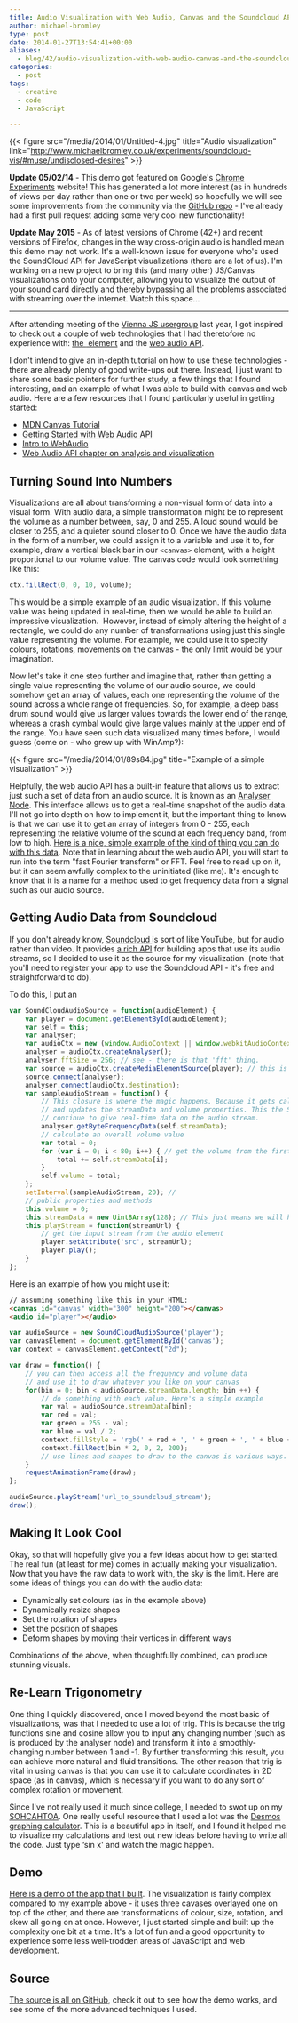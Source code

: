 ```yaml
---
title: Audio Visualization with Web Audio, Canvas and the Soundcloud API
author: michael-bromley
type: post
date: 2014-01-27T13:54:41+00:00
aliases:
  - blog/42/audio-visualization-with-web-audio-canvas-and-the-soundcloud-api
categories:
  - post
tags:
  - creative
  - code
  - JavaScript

---
```

{{< figure src="/media/2014/01/Untitled-4.jpg" title="Audio visualization" link="http://www.michaelbromley.co.uk/experiments/soundcloud-vis/#muse/undisclosed-desires" >}}

**Update 05/02/14** - This demo got featured on Google's [Chrome Experiments](http://www.chromeexperiments.com/detail/soundcloud-visualizer/?f=) website! This has generated a lot more interest (as in hundreds of views per day rather than one or two per week) so hopefully we will see some improvements from the community via the [GitHub repo](https://github.com/michaelbromley/soundcloud-visualizer) - I've already had a first pull request adding some very cool new functionality!

**Update May 2015** - As of latest versions of Chrome (42+) and recent versions of Firefox, changes in the way cross-origin audio is handled mean this demo may not work. It's a well-known issue for everyone who's used the SoundCloud API for JavaScript visualizations (there are a lot of us). I'm working on a new project to bring this (and many other) JS/Canvas visualizations onto your computer, allowing you to visualize the output of your sound card directly and thereby bypassing all the problems associated with streaming over the internet. Watch this space...

-----

After attending meeting of the [Vienna JS usergroup](http://www.meetup.com/viennajs/) last year, I got inspired to check out a couple of web technologies that I had theretofore no experience with: <a href="https://developer.mozilla.org/en/docs/HTML/Canvas" target="_blank">the <code><canvas></code> element</a> and the [web audio API](https://developer.mozilla.org/en-US/docs/Web_Audio_API).

I don't intend to give an in-depth tutorial on how to use these technologies - there are already plenty of good write-ups out there. Instead, I just want to share some basic pointers for further study, a few things that I found interesting, and an example of what I was able to build with canvas and web audio. Here are a few resources that I found particularly useful in getting started:

  * [MDN Canvas Tutorial](https://developer.mozilla.org/en-US/docs/Web/Guide/HTML/Canvas_tutorial)
  * [Getting Started with Web Audio API](http://www.html5rocks.com/en/tutorials/webaudio/intro/)
  * [Intro to WebAudio](http://joshondesign.com/p/books/canvasdeepdive/chapter12.html)
  * [Web Audio API chapter on analysis and visualization](http://chimera.labs.oreilly.com/books/1234000001552/ch05.html)

## Turning Sound Into Numbers

Visualizations are all about transforming a non-visual form of data into a visual form. With audio data, a simple transformation might be to represent the volume as a number between, say, 0 and 255. A loud sound would be closer to 255, and a quieter sound closer to 0. Once we have the audio data in the form of a number, we could assign it to a variable and use it to, for example, draw a vertical black bar in our `<canvas>` element, with a height proportional to our volume value. The canvas code would look something like this:

```JavaScript
ctx.fillRect(0, 0, 10, volume);
```

This would be a simple example of an audio visualization. If this volume value was being updated in real-time, then we would be able to build an impressive visualization.  However, instead of simply altering the height of a rectangle, we could do any number of transformations using just this single value representing the volume. For example, we could use it to specify colours, rotations, movements on the canvas - the only limit would be your imagination.

Now let's take it one step further and imagine that, rather than getting a single value representing the volume of our audio source, we could somehow get an array of values, each one representing the volume of the sound across a whole range of frequencies. So, for example, a deep bass drum sound would give us larger values towards the lower end of the range, whereas a crash cymbal would give large values mainly at the upper end of the range. You have seen such data visualized many times before, I would guess (come on - who grew up with WinAmp?):

{{< figure src="/media/2014/01/89s84.jpg" title="Example of a simple visualization" >}}

Helpfully, the web audio API has a built-in feature that allows us to extract just such a set of data from an audio source. It is known as an [Analyser Node](https://developer.mozilla.org/en-US/docs/Web/API/AnalyserNode). This interface allows us to get a real-time snapshot of the audio data. I'll not go into depth on how to implement it, but the important thing to know is that we can use it to get an array of integers from 0 - 255, each representing the relative volume of the sound at each frequency band, from low to high. [Here is a nice, simple example of the kind of thing you can do with this data](http://webaudiodemos.appspot.com/slides/mediademo/). Note that in learning about the web audio API, you will start to run into the term "fast Fourier transform" or FFT. Feel free to read up on it, but it can seem awfully complex to the uninitiated (like me). It's enough to know that it is a name for a method used to get frequency data from a signal such as our audio source.

## Getting Audio Data from Soundcloud

If you don't already know, [Soundcloud ](https://soundcloud.com)is sort of like YouTube, but for audio rather than video. It provides [a rich API](http://developers.soundcloud.com/docs) for building apps that use its audio streams, so I decided to use it as the source for my visualization  (note that you'll need to register your app to use the Soundcloud API - it's free and straightforward to do).

To do this, I put an <audio> element in the page, and used JavaScript to dynamically set the source attribute (`src="...."`) of that audio element to the location of the Soundcloud audio stream. Once you have a working audio element that plays sound, you can hook it up to the web audio API by using `audioContext.createMediaElementSource(audioElement);` If you are anything like me, you'll probably have to do a fair bit of reading through blogs and source code in order to get everything working right. I'll offer you a snippet of the code that I use in my demo app to get audio data from Soundcloud and into a useful array of numbers:

```JavaScript
var SoundCloudAudioSource = function(audioElement) {
    var player = document.getElementById(audioElement);
    var self = this;
    var analyser;
    var audioCtx = new (window.AudioContext || window.webkitAudioContext); // this is because it's not been standardised accross browsers yet.
    analyser = audioCtx.createAnalyser();
    analyser.fftSize = 256; // see - there is that 'fft' thing. 
    var source = audioCtx.createMediaElementSource(player); // this is where we hook up the <audio> element
    source.connect(analyser);
    analyser.connect(audioCtx.destination);
    var sampleAudioStream = function() {
        // This closure is where the magic happens. Because it gets called with setInterval below, it continuously samples the audio data
        // and updates the streamData and volume properties. This the SoundCouldAudioSource function can be passed to a visualization routine and 
        // continue to give real-time data on the audio stream.
        analyser.getByteFrequencyData(self.streamData);
        // calculate an overall volume value
        var total = 0;
        for (var i = 0; i < 80; i++) { // get the volume from the first 80 bins, else it gets too loud with treble
            total += self.streamData[i];
        }
        self.volume = total;
    };
    setInterval(sampleAudioStream, 20); // 
    // public properties and methods
    this.volume = 0;
    this.streamData = new Uint8Array(128); // This just means we will have 128 "bins" (always half the analyzer.fftsize value), each containing a number between 0 and 255. 
    this.playStream = function(streamUrl) {
        // get the input stream from the audio element
        player.setAttribute('src', streamUrl);
        player.play();
    }
};
```

Here is an example of how you might use it:

```HTML
// assuming something like this in your HTML: 
<canvas id="canvas" width="300" height="200"></canvas>
<audio id="player"></audio>
```

```JavaScript
var audioSource = new SoundCloudAudioSource('player');
var canvasElement = document.getElementById('canvas');
var context = canvasElement.getContext("2d");

var draw = function() {
    // you can then access all the frequency and volume data
    // and use it to draw whatever you like on your canvas
    for(bin = 0; bin < audioSource.streamData.length; bin ++) {
        // do something with each value. Here's a simple example
        var val = audioSource.streamData[bin];
        var red = val;
        var green = 255 - val;
        var blue = val / 2; 
        context.fillStyle = 'rgb(' + red + ', ' + green + ', ' + blue + ')';
        context.fillRect(bin * 2, 0, 2, 200);
        // use lines and shapes to draw to the canvas is various ways. Use your imagination!
    }
    requestAnimationFrame(draw);
};

audioSource.playStream('url_to_soundcloud_stream');
draw();
```

## Making It Look Cool

Okay, so that will hopefully give you a few ideas about how to get started. The real fun (at least for me) comes in actually making your visualization. Now that you have the raw data to work with, the sky is the limit. Here are some ideas of things you can do with the audio data:

  * Dynamically set colours (as in the example above)
  * Dynamically resize shapes
  * Set the rotation of shapes
  * Set the position of shapes
  * Deform shapes by moving their vertices in different ways

Combinations of the above, when thoughtfully combined, can produce stunning visuals.

## Re-Learn Trigonometry

One thing I quickly discovered, once I moved beyond the most basic of visualizations, was that I needed to use a lot of trig. This is because the trig functions sine and cosine allow you to input any changing number (such as is produced by the analyser node) and transform it into a smoothly-changing number between 1 and -1. By further transforming this result, you can achieve more natural and fluid transitions. The other reason that trig is vital in using canvas is that you can use it to calculate coordinates in 2D space (as in canvas), which is necessary if you want to do any sort of complex rotation or movement.

Since I've not really used it much since college, I needed to swot up on my [SOHCAHTOA](http://www.mathsisfun.com/algebra/sohcahtoa.html). One really useful resource that I used a lot was the [Desmos graphing calculator](https://www.desmos.com/calculator). This is a beautiful app in itself, and I found it helped me to visualize my calculations and test out new ideas before having to write all the code. Just type &#8216;sin x' and watch the magic happen.

## Demo

[Here is a demo of the app that I built](http://www.michaelbromley.co.uk/experiments/soundcloud-vis/#muse/undisclosed-desires). The visualization is fairly complex compared to my example above - it uses three cavases overlayed one on top of the other, and there are transformations of colour, size, rotation, and skew all going on at once. However, I just started simple and built up the complexity one bit at a time. It's a lot of fun and a good opportunity to experience some less well-trodden areas of JavaScript and web development.

## Source

[The source is all on GitHub](https://github.com/michaelbromley/soundcloud-visualizer), check it out to see how the demo works, and see some of the more advanced techniques I used.